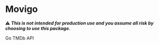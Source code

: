 # Movigo
⚠️ **_This is not intended for production use and you assume all risk by choosing to use this package._**

Go TMDb API

